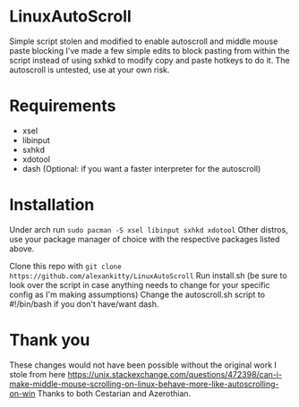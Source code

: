 # LinuxAutoScroll
Simple script stolen and modified to enable autoscroll and middle mouse paste blocking
I've made a few simple edits to block pasting from within the script instead of using sxhkd to modify copy and paste hotkeys to do it.
The autoscroll is untested, use at your own risk.

# Requirements
- xsel
- libinput
- sxhkd
- xdotool
- dash (Optional: if you want a faster interpreter for the autoscroll)

# Installation
Under arch run ```sudo pacman -S xsel libinput sxhkd xdotool```
Other distros, use your package manager of choice with the respective packages listed above.

Clone this repo with ```git clone https://github.com/alexankitty/LinuxAutoScroll```
Run install.sh (be sure to look over the script in case anything needs to change for your specific config as I'm making assumptions)
Change the autoscroll.sh script to #!/bin/bash if you don't have/want dash.

# Thank you
These changes would not have been possible without the original work I stole from here https://unix.stackexchange.com/questions/472398/can-i-make-middle-mouse-scrolling-on-linux-behave-more-like-autoscrolling-on-win
Thanks to both Cestarian and Azerothian.
